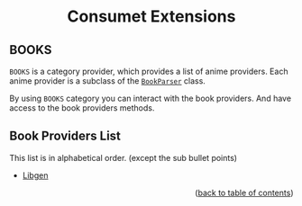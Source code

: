 <h1 align="center">Consumet Extensions</h1>

<h2>BOOKS</h2>

`BOOKS` is a category provider, which provides a list of anime providers. Each anime provider is a subclass of the [`BookParser`](https://github.com/consumet/extensions/blob/master/src/models/book-parsers.ts) class.

By using `BOOKS` category you can interact with the book providers. And have access to the book providers methods.

## Book Providers List
This list is in alphabetical order. (except the sub bullet points)

- [Libgen](../providers/libgen.md)

<p align="end">(<a href="https://github.com/consumet/extensions/blob/master/docs">back to table of contents</a>)</p>